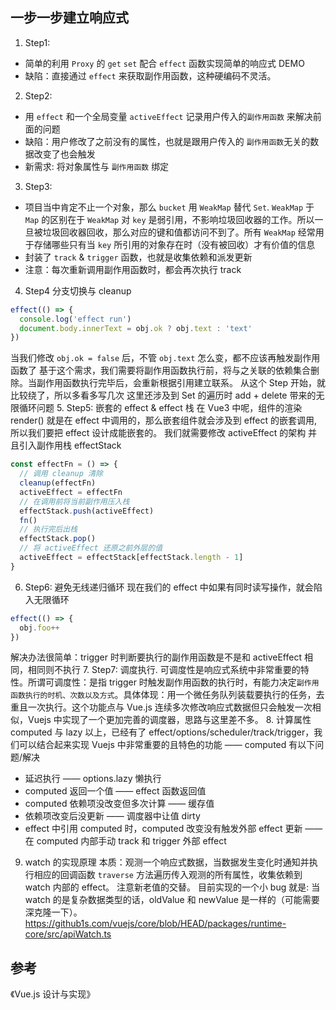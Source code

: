 ## 一步一步建立响应式
1. Step1: 
  - 简单的利用 `Proxy` 的 `get` `set` 配合 `effect` 函数实现简单的响应式 DEMO
  - 缺陷：直接通过 `effect` 来获取副作用函数，这种硬编码不灵活。
2. Step2: 
  - 用 `effect` 和一个全局变量 `activeEffect` 记录用户传入的`副作用函数` 来解决前面的问题
  - 缺陷：用户修改了之前没有的属性，也就是跟用户传入的 `副作用函数`无关的数据改变了也会触发
  - 新需求: 将对象属性与 `副作用函数` 绑定
3. Step3:
  - 项目当中肯定不止一个对象，那么 `bucket` 用 `WeakMap` 替代 `Set`. `WeakMap` 于 `Map` 的区别在于 `WeakMap` 对 `key` 是弱引用，不影响垃圾回收器的工作。所以一旦被垃圾回收器回收，那么对应的键和值都访问不到了。所有 `WeakMap` 经常用于存储哪些只有当 `key` 所引用的对象存在时（没有被回收）才有价值的信息
  - 封装了 `track` & `trigger` 函数，也就是收集依赖和派发更新
  - 注意：每次重新调用副作用函数时，都会再次执行 track
4. Step4
分支切换与 cleanup
```js
effect(() => {
  console.log('effect run')
  document.body.innerText = obj.ok ? obj.text : 'text'
})
```
当我们修改 `obj.ok = false` 后，不管 `obj.text` 怎么变，都不应该再触发副作用函数了
基于这个需求，我们需要将副作用函数执行前，将与之关联的依赖集合删除。当副作用函数执行完毕后，会重新根据引用建立联系。
从这个 Step 开始，就比较绕了，所以多看多写几次
这里还涉及到 Set 的遍历时 add + delete 带来的无限循环问题
5. Step5: 
嵌套的 effect & effect 栈
在 Vue3 中呢，组件的渲染 render() 就是在 effect 中调用的，那么嵌套组件就会涉及到 effect 的嵌套调用, 所以我们要把 effect 设计成能嵌套的。
我们就需要修改 activeEffect 的架构 并且引入副作用栈 effectStack
```js
const effectFn = () => {
  // 调用 cleanup 清除
  cleanup(effectFn)
  activeEffect = effectFn
  // 在调用前将当前副作用压入栈
  effectStack.push(activeEffect)
  fn()
  // 执行完后出栈
  effectStack.pop()
  // 将 activeEffect 还原之前外层的值
  activeEffect = effectStack[effectStack.length - 1]
}
```
6. Step6: 避免无线递归循环
现在我们的 effect 中如果有同时读写操作，就会陷入无限循环
```js
effect(() => {
  obj.foo++
})
```
解决办法很简单：trigger 时判断要执行的副作用函数是不是和 activeEffect 相同，相同则不执行
7. Step7: 调度执行.
可调度性是响应式系统中非常重要的特性。所谓可调度性：是指 trigger 时触发副作用函数的执行时，有能力决定`副作用函数执行的时机、次数以及方式`。具体体现：用一个微任务队列装载要执行的任务，去重且一次执行。这个功能点与 Vue.js 连续多次修改响应式数据但只会触发一次相似，Vuejs 中实现了一个更加完善的调度器，思路与这里差不多。
8. 计算属性 computed 与 lazy
以上，已经有了 effect/options/scheduler/track/trigger，我们可以结合起来实现 Vuejs 中非常重要的且特色的功能 —— computed
有以下问题/解决
  - 延迟执行 —— options.lazy 懒执行
  - computed 返回一个值 —— effect 函数返回值 
  - computed 依赖项没改变但多次计算 —— 缓存值
  - 依赖项改变后没更新 —— 调度器中让值 dirty
  - effect 中引用 computed 时，computed 改变没有触发外部 effect 更新 —— 在 computed 内部手动 track 和 trigger 外部 effect
9. watch 的实现原理
本质：观测一个响应式数据，当数据发生变化时通知并执行相应的回调函数
`traverse` 方法遍历传入观测的所有属性，收集依赖到 watch 内部的 effect。
注意新老值的交替。
目前实现的一个小 bug 就是: 当 watch 的是复杂数据类型的话，oldValue 和 newValue 是一样的（可能需要深克隆一下）。
https://github1s.com/vuejs/core/blob/HEAD/packages/runtime-core/src/apiWatch.ts
## 参考
《Vue.js 设计与实现》
